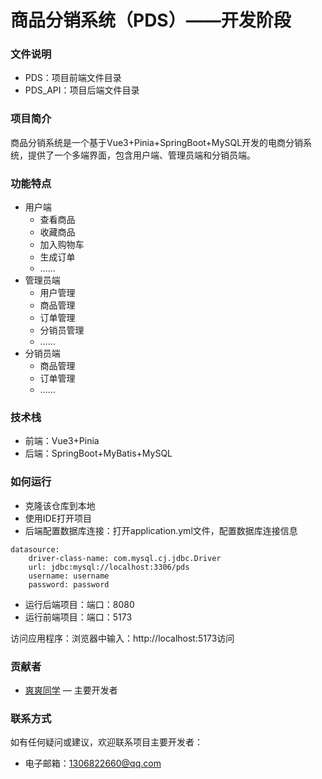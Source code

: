 # 商品分销系统（PDS）——开发阶段

### 文件说明

- PDS：项目前端文件目录
- PDS_API：项目后端文件目录

### 项目简介

商品分销系统是一个基于Vue3+Pinia+SpringBoot+MySQL开发的电商分销系统，提供了一个多端界面，包含用户端、管理员端和分销员端。

### 功能特点

- 用户端
  - 查看商品
  - 收藏商品
  - 加入购物车
  - 生成订单
  - ……
- 管理员端
  - 用户管理
  - 商品管理
  - 订单管理
  - 分销员管理
  - ……
- 分销员端
  - 商品管理
  - 订单管理
  - ……

### 技术栈

- 前端：Vue3+Pinia
- 后端：SpringBoot+MyBatis+MySQL

### 如何运行

- 克隆该仓库到本地
- 使用IDE打开项目
- 后端配置数据库连接：打开application.yml文件，配置数据库连接信息

```properties
datasource:
    driver-class-name: com.mysql.cj.jdbc.Driver
    url: jdbc:mysql://localhost:3306/pds
    username: username
    password: password
```

- 运行后端项目：端口：8080
- 运行前端项目：端口：5173

访问应用程序：浏览器中输入：http://localhost:5173访问

### 贡献者

- <a href="https://github.com/Web-Wss" target="_blank">爽爽同学</a> — 主要开发者

### 联系方式

如有任何疑问或建议，欢迎联系项目主要开发者：

- 电子邮箱：1306822660@qq.com